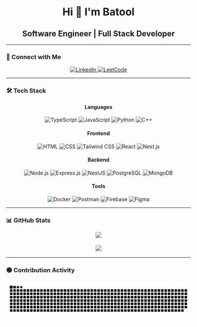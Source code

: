 <h1 align="center">Hi 👋 I'm Batool</h1>
<h2 align="center">Software Engineer | Full Stack Developer</h2>

---


### 🔗 Connect with Me

<div align="center" >
  <a href="https://www.linkedin.com/in/batool-azzam/" target="_blank">
    <img src="https://img.shields.io/static/v1?message=LinkedIn&logo=linkedin&label=&color=0077B5&logoColor=white&labelColor=&style=for-the-badge" height="30" alt="LinkedIn" />
  </a>
  <a href="https://leetcode.com/batoolazzam16/" target="_blank">
    <img src="https://img.shields.io/static/v1?message=LeetCode&logo=leetcode&label=&color=FFA116&logoColor=white&labelColor=&style=for-the-badge" height="30" alt="LeetCode" />
  </a>
</div>

---

### 🛠️ Tech Stack

<div align="center">

#### Languages
  <img src="https://skillicons.dev/icons?i=ts" height="30" alt="TypeScript" />
  <img src="https://skillicons.dev/icons?i=js" height="30" alt="JavaScript" />
  <img src="https://skillicons.dev/icons?i=py" height="30" alt="Python" />
  <img src="https://skillicons.dev/icons?i=cpp" height="30" alt="C++" />

#### Frontend 
  <img src="https://skillicons.dev/icons?i=html" height="30" alt="HTML" />
  <img src="https://skillicons.dev/icons?i=css" height="30" alt="CSS" />
  <img src="https://skillicons.dev/icons?i=tailwind" height="30" alt="Tailwind CSS" />
  <img src="https://skillicons.dev/icons?i=react" height="30" alt="React" />
  <img src="https://skillicons.dev/icons?i=nextjs" height="30" alt="Next.js" />

#### Backend 
  <img src="https://skillicons.dev/icons?i=nodejs" height="30" alt="Node.js" />
  <img src="https://skillicons.dev/icons?i=express" height="30" alt="Express.js" />
  <img src="https://skillicons.dev/icons?i=nestjs" height="30" alt="NestJS" />
  <img src="https://skillicons.dev/icons?i=postgres" height="30" alt="PostgreSQL" />
  <img src="https://skillicons.dev/icons?i=mongodb" height="30" alt="MongoDB" />

#### Tools 
  <img src="https://skillicons.dev/icons?i=docker" height="30" alt="Docker" />
  <img src="https://skillicons.dev/icons?i=postman" height="30" alt="Postman" />
  <img src="https://skillicons.dev/icons?i=firebase" height="30" alt="Firebase" />
  <img src="https://skillicons.dev/icons?i=figma" height="30" alt="Figma" />
</div>

---



### 📊 GitHub Stats

<p align="center">
  <img src="https://github-readme-stats.vercel.app/api/top-langs?username=batool2azzam&layout=compact&langs_count=6&theme=highcontrast" height="130"/>
  <br><br/>
  <img src="https://streak-stats.demolab.com/?user=batool2azzam&theme=highcontrast" height="130"/>
</p>

---

### 🟢 Contribution Activity

<div align="center">
  <img src="https://raw.githubusercontent.com/platane/snk/output/github-contribution-grid-snake-dark.svg" alt="Contribution Graph Snake Animation" />
</div>
